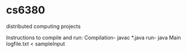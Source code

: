 # cs6380
distributed computing projects

Instructions to compile and run:
Compilation- javac *.java
run- java Main logfile.txt < sampleInput
